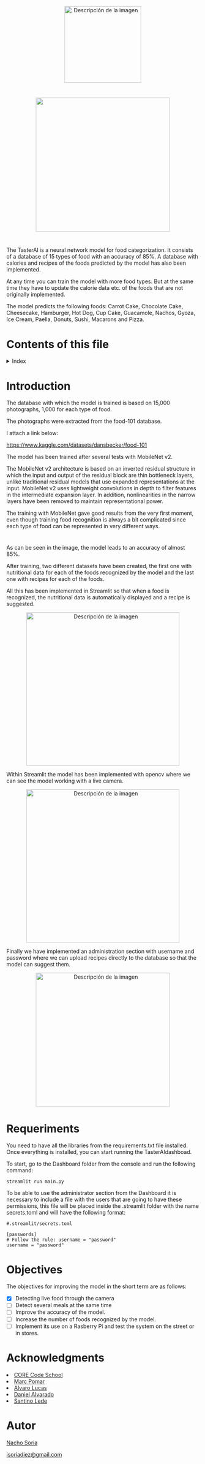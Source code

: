 
<p align="center"> <img src="https://user-images.githubusercontent.com/101704557/184862313-efae0fff-a916-4d3a-8696-093acf6c45c9.png" alt="Descripción de la imagen"  height="200" /> </p>


<h1 style='text-align: center; color:#FF7F00 ;'></h1>

<p align="center"> <img src="https://user-images.githubusercontent.com/101704557/184918236-12d57e4d-aa56-4d34-ad0e-15458a90988e.gif"  height="350"//> </p>

<h1 style='text-align: center; color:#FF7F00 ;'></h1>


The TasterAI is a neural network model for food categorization. It consists of a database of 15 types of food with an accuracy of 85%. A database with calories and recipes of the foods predicted by the model has also been implemented.

At any time you can train the model with more food types. But at the same time they have to update the calorie data etc. of the foods that are not originally implemented.

The model predicts the following foods: Carrot Cake, Chocolate Cake, Cheesecake, Hamburger, Hot Dog, Cup Cake, Guacamole, Nachos, Gyoza, Ice Cream, Paella, Donuts, Sushi, Macarons and Pizza. 

<h1 style='text-align: center; color:#FF7F00 ;'></h1>

# Contents of this file

<details>
<summary>Index</summary>
  <ol>
    <li>
      <a href="#Introduction">Introduction</a>
    </li>
    <li>
        <a href="#Requeriments">Requeriments</a>
    </li>
    <li><a href="#Objectives">Objectives</a></li>
    <li><a href="#Acknowledgments">Acknowledgments</a></li>
    <li><a href="#Autor">Autor</a></li>
  </ol>
</details>

<h1 style='text-align: center; color:#FF7F00 ;'></h1>

# Introduction

The database with which the model is trained is based on 15,000 photographs, 1,000 for each type of food.

The photographs were extracted from the food-101 database.

I attach a link below:

https://www.kaggle.com/datasets/dansbecker/food-101

The model has been trained after several tests with MobileNet v2.

The MobileNet v2 architecture is based on an inverted residual structure in which the input and output of the residual block are thin bottleneck layers, unlike traditional residual models that use expanded representations at the input. MobileNet v2 uses lightweight convolutions in depth to filter features in the intermediate expansion layer. In addition, nonlinearities in the narrow layers have been removed to maintain representational power.

The training with MobileNet gave good results from the very first moment, even though training food recognition is always a bit complicated since each type of food can be represented in very different ways.

<h1 style='text-align: center; color:#FF7F00 ;'></h1>

As can be seen in the image, the model leads to an accuracy of almost 85%.

After training, two different datasets have been created, the first one with nutritional data for each of the foods recognized by the model and the last one with recipes for each of the foods.

All this has been implemented in Streamlit so that when a food is recognized, the nutritional data is automatically displayed and a recipe is suggested.

<p align="center"> <img src=https://i.ibb.co/gR6RfpP/ejemplo.png" alt="Descripción de la imagen"  height="400" /> </p>


Within Streamlit the model has been implemented with opencv where we can see the model working with a live camera.

<p align="center"> <img src="https://i.ibb.co/8PYZKGS/Captura-de-pantalla-de-2022-08-16-18-49-04.png"alt="Descripción de la imagen"  height="400" /> </p>

Finally we have implemented an administration section with username and password where we can upload recipes directly to the database so that the model can suggest them.

<p align="center"> <img src="https://i.ibb.co/0cDDFjz/Captura-de-pantalla-de-2022-08-16-18-55-55.png" alt="Descripción de la imagen"  height="350" /> </p>

<h1 style='text-align: center; color:#FF7F00 ;'></h1>

# Requeriments

You need to have all the libraries from the requirements.txt file installed. Once everything is installed, you can start running the TasterAIdashboad.

To start, go to the Dashboard folder from the console and run the following command:

```
streamlit run main.py
```
To be able to use the administrator section from the Dashboard it is necessary to include a file with the users that are going to have these permissions, this file will be placed inside the .streamlit folder with the name secrets.toml and will have the following format:

```
#.streamlit/secrets.toml

[passwords]
# Follow the rule: username = "password"
username = "password"
```
<h1 style='text-align: center; color:#FF7F00 ;'></h1>

# Objectives

The objectives for improving the model in the short term are as follows:

- [x] Detecting live food through the camera
- [ ] Detect several meals at the same time
- [ ] Improve the accuracy of the model.
- [ ] Increase the number of foods recognized by the model.
- [ ] Implement its use on a Rasberry Pi and test the system on the street or in stores.

# Acknowledgments

<li>
	<a href="https://www.corecode.school/">CORE Code School</a>
</li>
<li>
	<a href="https://github.com/boyander">Marc Pomar</a>
</li>
<li><a href="https://github.com/Alvaro-Lucas">Alvaro Lucas</a></li>
<li><a href=https://github.com/DanielDls-exe>Daniel Alvarado</a></li>
<li><a href=https://github.com/Luxor5k>Santino Lede</a></li>

<h1 style='text-align: center; color:#FF7F00 ;'></h1>

# Autor


<a href=https://github.com>Nacho Soria</a>

<a >isoriadiez@gmail.com</a>

